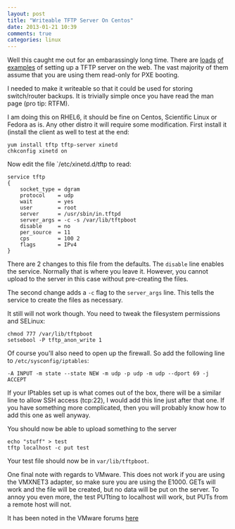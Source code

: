 ```yaml
---
layout: post
title: "Writeable TFTP Server On Centos"
date: 2013-01-21 10:39
comments: true
categories: linux
---
```

Well this caught me out for an embarassingly long time. There are [loads](http://blog.penumbra.be/tag/tftp/) [of](http://www.question-defense.com/2008/11/13/linux-setup-tftp-server-on-centos) [examples](http://wiki.centos.org/EdHeron/PXESetup) of setting up a TFTP server on the web. The vast majority of them assume that you are using them read-only for PXE booting.

I needed to make it writeable so that it could be used for storing switch/router backups. It is trivially simple once you have read the man page (pro tip: RTFM).

I am doing this on RHEL6, it should be fine on Centos, Scientific Linux or Fedora as is. Any other distro it will require some modification. First install it (install the client as well to test at the end:

```
yum install tftp tftp-server xinetd
chkconfig xinetd on
```

Now edit the file `/etc/xinetd.d/tftp to read:

```
service tftp
{
    socket_type = dgram
    protocol    = udp
    wait        = yes
    user        = root
    server      = /usr/sbin/in.tftpd
    server_args = -c -s /var/lib/tftpboot
    disable     = no
    per_source  = 11
    cps         = 100 2
    flags       = IPv4
}
```

There are 2 changes to this file from the defaults. The `disable` line enables the service. Normally that is where you leave it. However, you cannot upload to the server in this case without pre-creating the files.

The second change adds a `-c` flag to the `server_args` line. This tells the service to create the files as necessary.

It still will not work though. You need to tweak the filesystem permissions and SELinux:

```
chmod 777 /var/lib/tftpboot
setsebool -P tftp_anon_write 1
```

Of course you'll also need to open up the firewall. So add the following line to `/etc/sysconfig/iptables`:

```
-A INPUT -m state --state NEW -m udp -p udp -m udp --dport 69 -j ACCEPT
```

If your IPtables set up is what comes out of the box, there will be a similar line to allow SSH access (tcp:22), I would add this line just after that one. If you have something more complicated, then you will probably know how to add this one as well anyway.

You should now be able to upload something to the server

```
echo "stuff" > test
tftp localhost -c put test
```

Your test file should now be in `var/lib/tftpboot`.

One final note with regards to VMware. This does not work if you are using the VMXNET3 adapter, so make sure you are using the E1000. GETs will work and the file will be created, but no data will be put on the server. To annoy you even more, the test PUTting to localhost will work, but PUTs from a remote host will not.

It has been noted in the VMware forums [here](http://communities.vmware.com/thread/215456)
